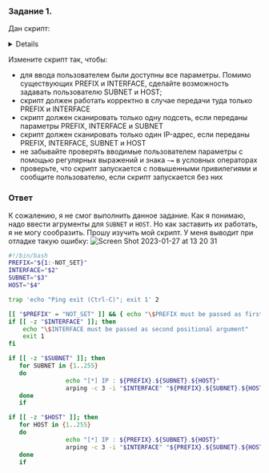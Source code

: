 ### Задание 1.


Дан скрипт:
<details>
  

```bash
#!/bin/bash
PREFIX="${1:-NOT_SET}"
INTERFACE="$2"

[[ "$PREFIX" = "NOT_SET" ]] && { echo "\$PREFIX must be passed as first positional argument"; exit 1; }
if [[ -z "$INTERFACE" ]]; then
    echo "\$INTERFACE must be passed as second positional argument"
    exit 1
fi

for SUBNET in {1..255}
do
	for HOST in {1..255}
	do
		echo "[*] IP : ${PREFIX}.${SUBNET}.${HOST}"
		arping -c 3 -i "$INTERFACE" "${PREFIX}.${SUBNET}.${HOST}" 2> /dev/null
	done
done
```
</details>

Измените скрипт так, чтобы:

- для ввода пользователем были доступны все параметры. Помимо существующих PREFIX и INTERFACE, сделайте возможность задавать пользователю SUBNET и HOST;
- скрипт должен работать корректно в случае передачи туда только PREFIX и INTERFACE
- скрипт должен сканировать только одну подсеть, если переданы параметры PREFIX, INTERFACE и SUBNET
- скрипт должен сканировать только один IP-адрес, если переданы PREFIX, INTERFACE, SUBNET и HOST
- не забывайте проверять вводимые пользователем параметры с помощью регулярных выражений и знака `~=` в условных операторах 
- проверьте, что скрипт запускается с повышенными привилегиями и сообщите пользователю, если скрипт запускается без них


### Ответ

К сожалению, я не смог выполнить данное задание. Как я понимаю, надо ввести агрументы для ```SUBNET``` и ```HOST```. Но как заставить их работать, я не могу сообразить.
Прошу изучить мой скрипт. У меня выводит при отладке такую ошибку:
![Screen Shot 2023-01-27 at 13 20 31](https://user-images.githubusercontent.com/121082757/215063286-8a4280ac-dda9-47f9-98db-2ba63c07c1c1.png)



```bash
#!/bin/bash
PREFIX="${1:-NOT_SET}"
INTERFACE="$2"
SUBNET="$3"
HOST="$4"

trap 'echo "Ping exit (Ctrl-C)"; exit 1' 2

[[ "$PREFIX" = "NOT_SET" ]] && { echo "\$PREFIX must be passed as first positional argument"; exit 1; }
if [[ -z "$INTERFACE" ]]; then
    echo "\$INTERFACE must be passed as second positional argument"
    exit 1
fi

if [[ -z "$SUBNET" ]]; then
   for SUBNET in {1..255}
   do
                echo "[*] IP : ${PREFIX}.${SUBNET}.${HOST}"
                arping -c 3 -i "$INTERFACE" "${PREFIX}.${SUBNET}.${HOST}" 2> /dev/null
   done
   if

if [[ -z "$HOST" ]]; then
   for HOST in {1..255}
   do
                echo "[*] IP : ${PREFIX}.${SUBNET}.${HOST}"
                arping -c 3 -i "$INTERFACE" "${PREFIX}.${SUBNET}.${HOST}" 2> /dev/null
   done
   if

```
